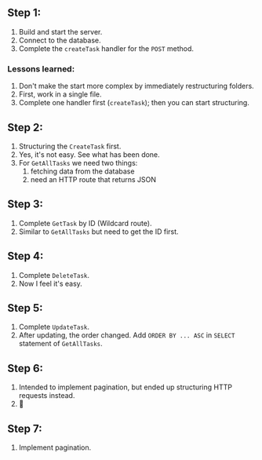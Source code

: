 
## Step 1:
1. Build and start the server.
2. Connect to the database.
3. Complete the `createTask` handler for the `POST` method.

### Lessons learned:
1. Don't make the start more complex by immediately restructuring folders.
2. First, work in a single file.
3. Complete one handler first (`createTask`); then you can start structuring.

## Step 2:
1. Structuring the `CreateTask` first.
2. Yes, it's not easy. See what has been done.
3. For `GetAllTasks` we need two things:
    1. fetching data from the database 
    2. need an HTTP route that returns JSON

## Step 3:
1. Complete `GetTask` by ID (Wildcard route).
2. Similar to `GetAllTasks` but need to get the ID first.

## Step 4:
1. Complete `DeleteTask`.
2. Now I feel it's easy.

## Step 5:
1. Complete `UpdateTask`.
2. After updating, the order changed. Add `ORDER BY ... ASC` in `SELECT` statement of `GetAllTasks`.

## Step 6:
1. Intended to implement pagination, but ended up structuring HTTP requests instead.
2. 🥵

## Step 7:
1. Implement pagination.


